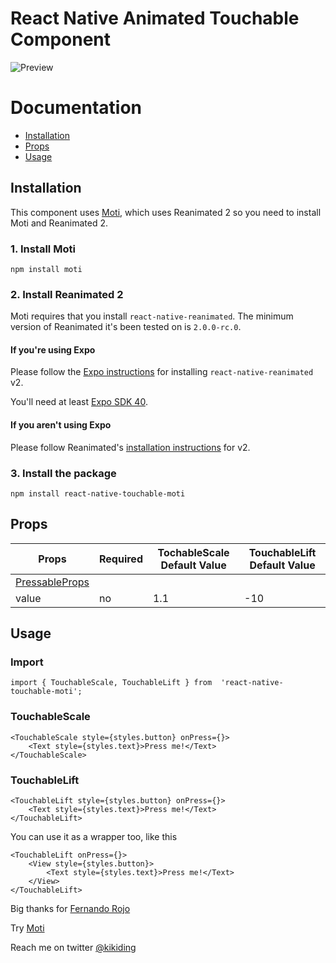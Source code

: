 # React Native Animated Touchable Component

![Preview](https://im.ezgif.com/tmp/ezgif-1-cd64b6e2229e.gif)

# Documentation

- [Installation](#Installation)
- [Props](#Props)
- [Usage](#Usage)

## Installation

This component uses [Moti](https://moti.vercel.app/), which uses Reanimated 2 so you need to install Moti and Reanimated 2.

### 1. Install Moti

    npm install moti

### 2. Install Reanimated 2

Moti requires that you install `react-native-reanimated`. The minimum version of Reanimated it's been tested on is `2.0.0-rc.0`.

#### If you're using Expo

Please follow the [Expo instructions](https://docs.expo.io/versions/latest/sdk/reanimated/#experimental-support-for-v2) for installing `react-native-reanimated` v2.

You'll need at least [Expo SDK 40](https://docs.expo.io/workflow/upgrading-expo-sdk-walkthrough/).

#### If you aren't using Expo

Please follow Reanimated's [installation instructions](https://docs.swmansion.com/react-native-reanimated/docs/installation) for v2.

### 3. Install the package

    npm install react-native-touchable-moti

## Props

| Props                                                          | Required | TochableScale Default Value | TouchableLift Default Value |
| -------------------------------------------------------------- | -------- | --------------------------- | --------------------------- |
| [PressableProps](https://reactnative.dev/docs/pressable#props) |          |                             |                             |
| value                                                          | no       | 1.1                         | -10                         |

## Usage

### Import

    import { TouchableScale, TouchableLift } from  'react-native-touchable-moti';

### TouchableScale

    <TouchableScale style={styles.button} onPress={}>
        <Text style={styles.text}>Press me!</Text>
    </TouchableScale>

### TouchableLift

    <TouchableLift style={styles.button} onPress={}>
        <Text style={styles.text}>Press me!</Text>
    </TouchableLift>

You can use it as a wrapper too, like this

    <TouchableLift onPress={}>
        <View style={styles.button}>
    	    <Text style={styles.text}>Press me!</Text>
        </View>
    </TouchableLift>

Big thanks for [Fernando Rojo](https://twitter.com/fernandotherojo)

Try [Moti](https://moti.vercel.app/)

Reach me on twitter [@kikiding](https://twitter.com/kikiding)
